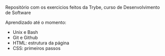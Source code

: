 Repositório com os exercicios feitos da Trybe, curso de Desenvolvimento de Software

Aprendizado até o momento:
- Unix e Bash
- Git e Github
- HTML: estrutura da página
- CSS: primeiros passos
